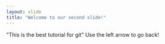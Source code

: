 ```yaml
---
layout: slide
title: "Welcome to our second slide!"
---
```

"This is the best tutorial for git"
Use the left arrow to go back!
